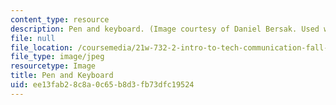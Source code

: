 ```yaml
---
content_type: resource
description: Pen and keyboard. (Image courtesy of Daniel Bersak. Used with permission.)
file: null
file_location: /coursemedia/21w-732-2-intro-to-tech-communication-fall-2002/ee13fab28c8a0c65b8d3fb73dfc19524_21w-732-2f02.jpg
file_type: image/jpeg
resourcetype: Image
title: Pen and Keyboard
uid: ee13fab2-8c8a-0c65-b8d3-fb73dfc19524
---
```

